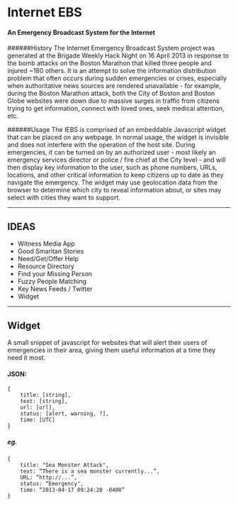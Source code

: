 Internet EBS
============
#### An Emergency Broadcast System for the Internet
######History
The Internet Emergency Broadcast System project was generated at the Brigade Weekly Hack Night on 16 April 2013 in response to the bomb attacks on the Boston Marathon that killed three people and injured ~180 others. It is an attempt to solve the information distribution problem that often occurs during sudden emergencies or crises, especially when authoritative news sources are rendered unavailable - for example, during the Boston Marathon attack, both the City of Boston and Boston Globe websites were down due to massive surges in traffic from citizens trying to get information, connect with loved ones, seek medical attention, etc.

######Usage
The IEBS is comprised of an embeddable Javascript widget that can be placed on any webpage. In normal usage, the widget is invisible and does not interfere with the operation of the host site. During emergencies, it can be turned on by an authorized user - most likely an emergency services director or police / fire chief at the City level - and will then display key information to the user, such as phone numbers, URLs, locations, and other critical information to keep citizens up to date as they navigate the emergency. The widget may use geolocation data from the browser to determine which city to reveal information about, or sites may select with cities they want to support.

----

## IDEAS

- Witness Media App
- Good Smaritan Stories
- Need/Get/Offer Help
- Resource Directory
- Find your Missing Person
- Fuzzy People Matching
- Key News Feeds / Twitter
- Widget

----

## Widget 

A small snippet of javascript for websites that will alert their users of emergencies in their area, giving them useful information at a time they need it most.



#### JSON:

````
{
	title: [string],
	text: [string],
	url: [url],
	status: [alert, warning, ?],
	time: [UTC]
}
````

##### eg.

````
{
	title: "Sea Monster Attack",
	text: “There is a sea monster currently...”,
	URL: “http://...”,
	status: “Emergency",
	time: “2013-04-17 09:24:20 -0400”
}
````
